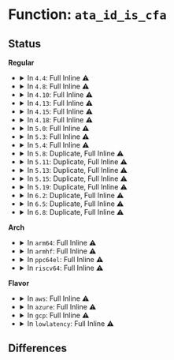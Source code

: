 # Function: <code>ata_id_is_cfa</code>

## Status
<b>Regular</b>
<ul>
<li>
<details>
<summary>In <code>4.4</code>: Full Inline ⚠️</summary>

**Collision:** Unique Static

**Inline:** Full

**Transformation:** False

**Instances:**

```
In drivers/ata/libata-core.c (ffffffff815c732a)
Location: include/linux/ata.h:853
Inline: True
Inline callers:
  - drivers/ata/libata-core.c:ata_id_xfermask
  - drivers/ata/libata-core.c:ata_timing_compute
  - drivers/ata/libata-core.c:ata_dev_read_id
  - drivers/ata/libata-core.c:ata_dev_configure
  - drivers/ata/libata-core.c:ata_do_set_mode
  - drivers/ata/libata-core.c:ata_do_set_mode
```
</details>
</li>
<li>
<details>
<summary>In <code>4.8</code>: Full Inline ⚠️</summary>

**Collision:** Unique Static

**Inline:** Full

**Transformation:** False

**Instances:**

```
In drivers/ata/libata-core.c (ffffffff81626ba4)
Location: include/linux/ata.h:930
Inline: True
Inline callers:
  - drivers/ata/libata-core.c:ata_do_set_mode
  - drivers/ata/libata-core.c:ata_do_set_mode
  - drivers/ata/libata-core.c:ata_timing_compute
  - drivers/ata/libata-core.c:ata_dev_configure
  - drivers/ata/libata-core.c:ata_dev_read_id
  - drivers/ata/libata-core.c:ata_id_xfermask
```
</details>
</li>
<li>
<details>
<summary>In <code>4.10</code>: Full Inline ⚠️</summary>

**Collision:** Unique Static

**Inline:** Full

**Transformation:** False

**Instances:**

```
In drivers/ata/libata-core.c (ffffffff81657804)
Location: include/linux/ata.h:979
Inline: True
Inline callers:
  - drivers/ata/libata-core.c:ata_do_set_mode
  - drivers/ata/libata-core.c:ata_do_set_mode
  - drivers/ata/libata-core.c:ata_timing_compute
  - drivers/ata/libata-core.c:ata_dev_configure
  - drivers/ata/libata-core.c:ata_dev_read_id
  - drivers/ata/libata-core.c:ata_id_xfermask
```
</details>
</li>
<li>
<details>
<summary>In <code>4.13</code>: Full Inline ⚠️</summary>

**Collision:** Unique Static

**Inline:** Full

**Transformation:** False

**Instances:**

```
In drivers/ata/libata-core.c (ffffffff8166c014)
Location: include/linux/ata.h:987
Inline: True
Inline callers:
  - drivers/ata/libata-core.c:ata_do_set_mode
  - drivers/ata/libata-core.c:ata_do_set_mode
  - drivers/ata/libata-core.c:ata_timing_compute
  - drivers/ata/libata-core.c:ata_dev_configure
  - drivers/ata/libata-core.c:ata_dev_read_id
  - drivers/ata/libata-core.c:ata_id_xfermask
```
</details>
</li>
<li>
<details>
<summary>In <code>4.15</code>: Full Inline ⚠️</summary>

**Collision:** Unique Static

**Inline:** Full

**Transformation:** False

**Instances:**

```
In drivers/ata/libata-core.c (ffffffff816d5664)
Location: include/linux/ata.h:989
Inline: True
Inline callers:
  - drivers/ata/libata-core.c:ata_do_set_mode
  - drivers/ata/libata-core.c:ata_do_set_mode
  - drivers/ata/libata-core.c:ata_timing_compute
  - drivers/ata/libata-core.c:ata_dev_configure
  - drivers/ata/libata-core.c:ata_dev_read_id
  - drivers/ata/libata-core.c:ata_id_xfermask
```
</details>
</li>
<li>
<details>
<summary>In <code>4.18</code>: Full Inline ⚠️</summary>

**Collision:** Unique Static

**Inline:** Full

**Transformation:** False

**Instances:**

```
In drivers/ata/libata-core.c (ffffffff81711426)
Location: include/linux/ata.h:989
Inline: True
Inline callers:
  - drivers/ata/libata-core.c:ata_do_set_mode
  - drivers/ata/libata-core.c:ata_do_set_mode
  - drivers/ata/libata-core.c:ata_timing_compute
  - drivers/ata/libata-core.c:ata_dev_configure
  - drivers/ata/libata-core.c:ata_dev_read_id
  - drivers/ata/libata-core.c:ata_id_xfermask
```
</details>
</li>
<li>
<details>
<summary>In <code>5.0</code>: Full Inline ⚠️</summary>

**Collision:** Unique Static

**Inline:** Full

**Transformation:** False

**Instances:**

```
In drivers/ata/libata-core.c (ffffffff817338d6)
Location: include/linux/ata.h:989
Inline: True
Inline callers:
  - drivers/ata/libata-core.c:ata_do_set_mode
  - drivers/ata/libata-core.c:ata_do_set_mode
  - drivers/ata/libata-core.c:ata_timing_compute
  - drivers/ata/libata-core.c:ata_dev_configure
  - drivers/ata/libata-core.c:ata_dev_read_id
  - drivers/ata/libata-core.c:ata_id_xfermask
```
</details>
</li>
<li>
<details>
<summary>In <code>5.3</code>: Full Inline ⚠️</summary>

**Collision:** Unique Static

**Inline:** Full

**Transformation:** False

**Instances:**

```
In drivers/ata/libata-core.c (ffffffff8176f253)
Location: include/linux/ata.h:973
Inline: True
Inline callers:
  - drivers/ata/libata-core.c:ata_do_set_mode
  - drivers/ata/libata-core.c:ata_do_set_mode
  - drivers/ata/libata-core.c:ata_timing_compute
  - drivers/ata/libata-core.c:ata_dev_configure
  - drivers/ata/libata-core.c:ata_dev_read_id
  - drivers/ata/libata-core.c:ata_id_xfermask
```
</details>
</li>
<li>
<details>
<summary>In <code>5.4</code>: Full Inline ⚠️</summary>

**Collision:** Unique Static

**Inline:** Full

**Transformation:** False

**Instances:**

```
In drivers/ata/libata-core.c (ffffffff817932c3)
Location: include/linux/ata.h:973
Inline: True
Inline callers:
  - drivers/ata/libata-core.c:ata_do_set_mode
  - drivers/ata/libata-core.c:ata_do_set_mode
  - drivers/ata/libata-core.c:ata_timing_compute
  - drivers/ata/libata-core.c:ata_dev_configure
  - drivers/ata/libata-core.c:ata_dev_read_id
  - drivers/ata/libata-core.c:ata_id_xfermask
```
</details>
</li>
<li>
<details>
<summary>In <code>5.8</code>: Duplicate, Full Inline ⚠️</summary>

**Collision:** Static Duplication

**Inline:** Full

**Transformation:** False

**Instances:**

```
In drivers/ata/libata-core.c (ffffffff81857ee5)
Location: include/linux/ata.h:973
Inline: True
Inline callers:
  - drivers/ata/libata-core.c:ata_do_set_mode
  - drivers/ata/libata-core.c:ata_dev_set_mode
  - drivers/ata/libata-core.c:ata_dev_configure
  - drivers/ata/libata-core.c:ata_dev_read_id
  - drivers/ata/libata-core.c:ata_id_xfermask
```
```
In drivers/ata/libata-pata-timings.c (ffffffff8186fcc0)
Location: include/linux/ata.h:973
Inline: True
Inline callers:
  - drivers/ata/libata-pata-timings.c:ata_timing_compute
```
</details>
</li>
<li>
<details>
<summary>In <code>5.11</code>: Duplicate, Full Inline ⚠️</summary>

**Collision:** Static Duplication

**Inline:** Full

**Transformation:** False

**Instances:**

```
In drivers/ata/libata-core.c (ffffffff81868145)
Location: include/linux/ata.h:973
Inline: True
Inline callers:
  - drivers/ata/libata-core.c:ata_do_set_mode
  - drivers/ata/libata-core.c:ata_dev_set_mode
  - drivers/ata/libata-core.c:ata_dev_configure
  - drivers/ata/libata-core.c:ata_dev_read_id
  - drivers/ata/libata-core.c:ata_id_xfermask
```
```
In drivers/ata/libata-pata-timings.c (ffffffff8187e990)
Location: include/linux/ata.h:973
Inline: True
Inline callers:
  - drivers/ata/libata-pata-timings.c:ata_timing_compute
```
</details>
</li>
<li>
<details>
<summary>In <code>5.13</code>: Duplicate, Full Inline ⚠️</summary>

**Collision:** Static Duplication

**Inline:** Full

**Transformation:** False

**Instances:**

```
In drivers/ata/libata-core.c (ffffffff8184a9c5)
Location: include/linux/ata.h:973
Inline: True
Inline callers:
  - drivers/ata/libata-core.c:ata_do_set_mode
  - drivers/ata/libata-core.c:ata_dev_set_mode
  - drivers/ata/libata-core.c:ata_dev_configure
  - drivers/ata/libata-core.c:ata_dev_read_id
  - drivers/ata/libata-core.c:ata_id_xfermask
```
```
In drivers/ata/libata-pata-timings.c (ffffffff8186120b)
Location: include/linux/ata.h:973
Inline: True
Inline callers:
  - drivers/ata/libata-pata-timings.c:ata_timing_compute
```
</details>
</li>
<li>
<details>
<summary>In <code>5.15</code>: Duplicate, Full Inline ⚠️</summary>

**Collision:** Static Duplication

**Inline:** Full

**Transformation:** False

**Instances:**

```
In drivers/ata/libata-core.c (ffffffff818d7c05)
Location: include/linux/ata.h:973
Inline: True
Inline callers:
  - drivers/ata/libata-core.c:ata_do_set_mode
  - drivers/ata/libata-core.c:ata_dev_set_mode
  - drivers/ata/libata-core.c:ata_dev_configure
  - drivers/ata/libata-core.c:ata_dev_read_id
  - drivers/ata/libata-core.c:ata_id_xfermask
```
```
In drivers/ata/libata-pata-timings.c (ffffffff818f002b)
Location: include/linux/ata.h:973
Inline: True
Inline callers:
  - drivers/ata/libata-pata-timings.c:ata_timing_compute
```
</details>
</li>
<li>
<details>
<summary>In <code>5.19</code>: Duplicate, Full Inline ⚠️</summary>

**Collision:** Static Duplication

**Inline:** Full

**Transformation:** False

**Instances:**

```
In drivers/ata/libata-core.c (ffffffff81a28bda)
Location: include/linux/ata.h:974
Inline: True
Inline callers:
  - drivers/ata/libata-core.c:ata_do_set_mode
  - drivers/ata/libata-core.c:ata_dev_set_mode
  - drivers/ata/libata-core.c:ata_dev_configure
  - drivers/ata/libata-core.c:ata_dev_read_id
  - drivers/ata/libata-core.c:ata_id_xfermask
```
```
In drivers/ata/libata-pata-timings.c (ffffffff81a42283)
Location: include/linux/ata.h:974
Inline: True
Inline callers:
  - drivers/ata/libata-pata-timings.c:ata_timing_compute
```
</details>
</li>
<li>
<details>
<summary>In <code>6.2</code>: Duplicate, Full Inline ⚠️</summary>

**Collision:** Static Duplication

**Inline:** Full

**Transformation:** False

**Instances:**

```
In drivers/ata/libata-core.c (ffffffff81bab624)
Location: include/linux/ata.h:946
Inline: True
Inline callers:
  - drivers/ata/libata-core.c:ata_do_set_mode
  - drivers/ata/libata-core.c:ata_dev_set_mode
  - drivers/ata/libata-core.c:ata_dev_configure
  - drivers/ata/libata-core.c:ata_dev_read_id
  - drivers/ata/libata-core.c:ata_id_xfermask
```
```
In drivers/ata/libata-pata-timings.c (ffffffff81bc8661)
Location: include/linux/ata.h:946
Inline: True
Inline callers:
  - drivers/ata/libata-pata-timings.c:ata_timing_compute
```
</details>
</li>
<li>
<details>
<summary>In <code>6.5</code>: Duplicate, Full Inline ⚠️</summary>

**Collision:** Static Duplication

**Inline:** Full

**Transformation:** False

**Instances:**

```
In drivers/ata/libata-core.c (ffffffff81c026d4)
Location: include/linux/ata.h:954
Inline: True
Inline callers:
  - drivers/ata/libata-core.c:ata_do_set_mode
  - drivers/ata/libata-core.c:ata_dev_set_mode
  - drivers/ata/libata-core.c:ata_dev_configure
  - drivers/ata/libata-core.c:ata_dev_read_id
  - drivers/ata/libata-core.c:ata_id_xfermask
```
```
In drivers/ata/libata-pata-timings.c (ffffffff81c201f1)
Location: include/linux/ata.h:954
Inline: True
Inline callers:
  - drivers/ata/libata-pata-timings.c:ata_timing_compute
```
</details>
</li>
<li>
<details>
<summary>In <code>6.8</code>: Duplicate, Full Inline ⚠️</summary>

**Collision:** Static Duplication

**Inline:** Full

**Transformation:** False

**Instances:**

```
In drivers/ata/libata-core.c (ffffffff81c587f2)
Location: include/linux/ata.h:954
Inline: True
Inline callers:
  - drivers/ata/libata-core.c:ata_do_set_mode
  - drivers/ata/libata-core.c:ata_dev_set_mode
  - drivers/ata/libata-core.c:ata_dev_configure
  - drivers/ata/libata-core.c:ata_dev_read_id
  - drivers/ata/libata-core.c:ata_id_xfermask
```
```
In drivers/ata/libata-pata-timings.c (ffffffff81c753b1)
Location: include/linux/ata.h:954
Inline: True
Inline callers:
  - drivers/ata/libata-pata-timings.c:ata_timing_compute
```
</details>
</li>
</ul>
<b>Arch</b>
<ul>
<li>
<details>
<summary>In <code>arm64</code>: Full Inline ⚠️</summary>

**Collision:** Unique Static

**Inline:** Full

**Transformation:** False

**Instances:**

```
In drivers/ata/libata-core.c (ffff80001099d798)
Location: include/linux/ata.h:973
Inline: True
Inline callers:
  - drivers/ata/libata-core.c:ata_do_set_mode
  - drivers/ata/libata-core.c:ata_do_set_mode
  - drivers/ata/libata-core.c:ata_timing_compute
  - drivers/ata/libata-core.c:ata_dev_configure
  - drivers/ata/libata-core.c:ata_dev_read_id
  - drivers/ata/libata-core.c:ata_id_xfermask
```
</details>
</li>
<li>
<details>
<summary>In <code>armhf</code>: Full Inline ⚠️</summary>

**Collision:** Unique Static

**Inline:** Full

**Transformation:** False

**Instances:**

```
In drivers/ata/libata-core.c (c0a6dd70)
Location: include/linux/ata.h:973
Inline: True
Inline callers:
  - drivers/ata/libata-core.c:ata_do_set_mode
  - drivers/ata/libata-core.c:ata_do_set_mode
  - drivers/ata/libata-core.c:ata_timing_compute
  - drivers/ata/libata-core.c:ata_dev_configure
  - drivers/ata/libata-core.c:ata_dev_read_id
  - drivers/ata/libata-core.c:ata_id_xfermask
```
</details>
</li>
<li>
<details>
<summary>In <code>ppc64el</code>: Full Inline ⚠️</summary>

**Collision:** Unique Static

**Inline:** Full

**Transformation:** False

**Instances:**

```
In drivers/ata/libata-core.c (c000000000a61600)
Location: include/linux/ata.h:973
Inline: True
Inline callers:
  - drivers/ata/libata-core.c:ata_do_set_mode
  - drivers/ata/libata-core.c:ata_do_set_mode
  - drivers/ata/libata-core.c:ata_timing_compute
  - drivers/ata/libata-core.c:ata_dev_configure
  - drivers/ata/libata-core.c:ata_dev_read_id
  - drivers/ata/libata-core.c:ata_id_xfermask
```
</details>
</li>
<li>
<details>
<summary>In <code>riscv64</code>: Full Inline ⚠️</summary>

**Collision:** Unique Static

**Inline:** Full

**Transformation:** False

**Instances:**

```
In drivers/ata/libata-core.c (ffffffe0005fd9fa)
Location: include/linux/ata.h:973
Inline: True
Inline callers:
  - drivers/ata/libata-core.c:ata_do_set_mode
  - drivers/ata/libata-core.c:ata_do_set_mode
  - drivers/ata/libata-core.c:ata_timing_compute
  - drivers/ata/libata-core.c:ata_dev_configure
  - drivers/ata/libata-core.c:ata_dev_read_id
  - drivers/ata/libata-core.c:ata_id_xfermask
```
</details>
</li>
</ul>
<b>Flavor</b>
<ul>
<li>
<details>
<summary>In <code>aws</code>: Full Inline ⚠️</summary>

**Collision:** Unique Static

**Inline:** Full

**Transformation:** False

**Instances:**

```
In drivers/ata/libata-core.c (ffffffff817583d3)
Location: include/linux/ata.h:973
Inline: True
Inline callers:
  - drivers/ata/libata-core.c:ata_do_set_mode
  - drivers/ata/libata-core.c:ata_do_set_mode
  - drivers/ata/libata-core.c:ata_timing_compute
  - drivers/ata/libata-core.c:ata_dev_configure
  - drivers/ata/libata-core.c:ata_dev_read_id
  - drivers/ata/libata-core.c:ata_id_xfermask
```
</details>
</li>
<li>
<details>
<summary>In <code>azure</code>: Full Inline ⚠️</summary>

**Collision:** Unique Static

**Inline:** Full

**Transformation:** False

**Instances:**

```
In drivers/ata/libata-core.c (ffffffff81738273)
Location: include/linux/ata.h:973
Inline: True
Inline callers:
  - drivers/ata/libata-core.c:ata_do_set_mode
  - drivers/ata/libata-core.c:ata_do_set_mode
  - drivers/ata/libata-core.c:ata_timing_compute
  - drivers/ata/libata-core.c:ata_dev_configure
  - drivers/ata/libata-core.c:ata_dev_read_id
  - drivers/ata/libata-core.c:ata_id_xfermask
```
</details>
</li>
<li>
<details>
<summary>In <code>gcp</code>: Full Inline ⚠️</summary>

**Collision:** Unique Static

**Inline:** Full

**Transformation:** False

**Instances:**

```
In drivers/ata/libata-core.c (ffffffff81788143)
Location: include/linux/ata.h:973
Inline: True
Inline callers:
  - drivers/ata/libata-core.c:ata_do_set_mode
  - drivers/ata/libata-core.c:ata_do_set_mode
  - drivers/ata/libata-core.c:ata_timing_compute
  - drivers/ata/libata-core.c:ata_dev_configure
  - drivers/ata/libata-core.c:ata_dev_read_id
  - drivers/ata/libata-core.c:ata_id_xfermask
```
</details>
</li>
<li>
<details>
<summary>In <code>lowlatency</code>: Full Inline ⚠️</summary>

**Collision:** Unique Static

**Inline:** Full

**Transformation:** False

**Instances:**

```
In drivers/ata/libata-core.c (ffffffff817a1f93)
Location: include/linux/ata.h:973
Inline: True
Inline callers:
  - drivers/ata/libata-core.c:ata_do_set_mode
  - drivers/ata/libata-core.c:ata_do_set_mode
  - drivers/ata/libata-core.c:ata_timing_compute
  - drivers/ata/libata-core.c:ata_dev_configure
  - drivers/ata/libata-core.c:ata_dev_read_id
  - drivers/ata/libata-core.c:ata_id_xfermask
```
</details>
</li>
</ul>

## Differences
